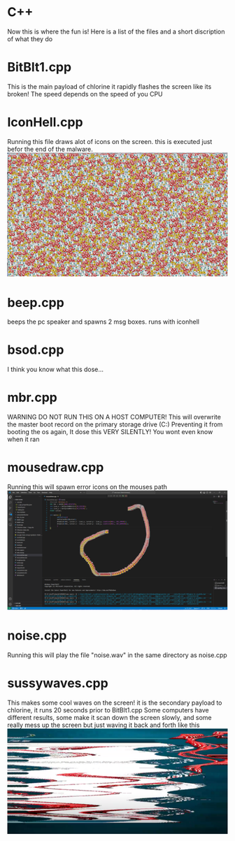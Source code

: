 # C++

Now this is where the fun is!
Here is a list of the files and a short discription of what they do

# BitBlt1.cpp
This is the main payload of chlorine it rapidly flashes the screen like its broken! The speed depends on the speed of you CPU

# IconHell.cpp 
Running this file draws alot of icons on the screen. this is executed just befor the end of the malware.
![img](iconhell.png)


# beep.cpp
beeps the pc speaker and spawns 2 msg boxes. runs with iconhell

# bsod.cpp

I think you know what this dose...

# mbr.cpp
WARNING DO NOT RUN THIS ON A HOST COMPUTER!
This will overwrite the master boot record on the primary storage drive (C:) Preventing it from booting the os again, It dose this VERY SILENTLY! You wont even know when it ran

# mousedraw.cpp 
Running this will spawn error icons on the mouses path
![img](mousedraw.png)

# noise.cpp
Running this will play the file "noise.wav" in the same directory as noise.cpp

# sussywaves.cpp
This makes some cool waves on the screen! it is the secondary payload to chlorine, it runs 20 seconds prior to BitBlt1.cpp
Some computers have different results, some make it scan down the screen slowly, and some really mess up the screen but just waving it back and forth
like this
![img](sussywaves.exe.png)
